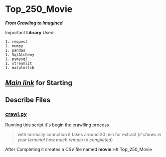 # Top_250_Movie
***From Crawling to Imagined***

Important **Library** Used:
```
1. request
1. numpy
1. pandas
1. SqlAlchemy
1. pymysql
1. streamlit
1. matplotlib
```
[_Main link_](https://www.imdb.com/chart/top/?ref_=nv_mv_250) for Starting
---
## Describe Files
### [crawl.py]([crawl.py](https://github.com/Mahdi-mghs/Top_250_Movie/blob/master/crawl.py))
Running this script it's begin the crawlling process
> with normally connction it takes around 20 min for extract (*it shows in your terminal how much remain to completed*)

After Completing it creates a _CSV_ file named **movie** :fire:# Top_250_Movie
